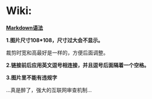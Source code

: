 # Wiki:

**[Markdown语法](https://docs.github.com/cn/get-started/writing-on-github/getting-started-with-writing-and-formatting-on-github/basic-writing-and-formatting-syntax)**

**1.图片尺寸108*108，尺寸过大会不显示。**

裁剪时宽和高最好是一样的，方便后面调整。

**2.链接前后应用英文逗号相连接，并且逗号后面隔着一个空格。**

**3.图片里不能有违规字**

...真是醉了，强大的互联网审查机制...
